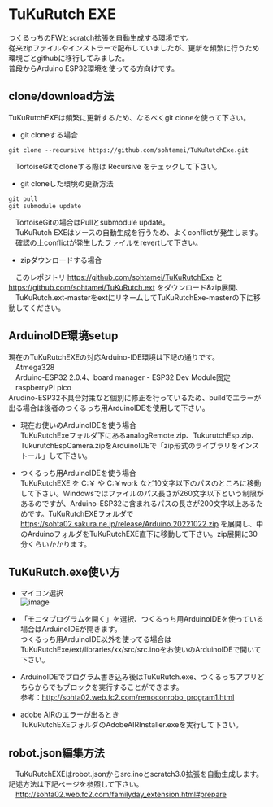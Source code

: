# TuKuRutch EXE

つくるっちのFWとscratch拡張を自動生成する環境です。  
従来zipファイルやインストラーで配布していましたが、更新を頻繁に行うため環境ごとgithubに移行してみました。  
普段からArduino ESP32環境を使ってる方向けです。

## clone/download方法

TuKuRutchEXEは頻繁に更新するため、なるべくgit cloneを使って下さい。

* git cloneする場合  
```
git clone --recursive https://github.com/sohtamei/TuKuRutchExe.git
```  
　TortoiseGitでcloneする際は Recursive をチェックして下さい。  

* git cloneした環境の更新方法  
```
git pull
git submodule update
```  
　TortoiseGitの場合はPullとsubmodule update。  
　TuKuRutch EXEはソースの自動生成を行うため、よくconflictが発生します。  
　確認の上conflictが発生したファイルをrevertして下さい。

* zipダウンロードする場合  

　このレポジトリ https://github.com/sohtamei/TuKuRutchExe と https://github.com/sohtamei/TuKuRutch.ext をダウンロード&zip展開、  
　TuKuRutch.ext-masterをextにリネームしてTuKuRutchExe-masterの下に移動してください。  

## ArduinoIDE環境setup

現在のTuKuRutchEXEの対応Arduino-IDE環境は下記の通りです。  
　Atmega328  
　Arduino-ESP32 2.0.4、board manager - ESP32 Dev Module固定  
　raspberryPI pico  
Arudino-ESP32不具合対策など個別に修正を行っているため、buildでエラーが出る場合は後者のつくるっち用ArduinoIDEを使用して下さい。

* 現在お使いのArduinoIDEを使う場合  
  TuKuRutchExeフォルダ下にあるanalogRemote.zip、TukurutchEsp.zip、TukurutchEspCamera.zipをArduinoIDEで「zip形式のライブラリをインストール」して下さい。  

* つくるっち用ArduinoIDEを使う場合  
  TuKuRutchEXE を C:￥ や C:￥work など10文字以下のパスのところに移動して下さい。Windowsではファイルのパス長さが260文字以下という制限があるのですが、Arduino-ESP32に含まれるパスの長さが200文字以上あるためです。TuKuRutchEXEフォルダで https://sohta02.sakura.ne.jp/release/Arduino.20221022.zip を展開し、中のArduinoフォルダをTuKuRutchEXE直下に移動して下さい。zip展開に30分くらいかかります。  

## TuKuRutch.exe使い方

* マイコン選択  
  ![image](https://user-images.githubusercontent.com/43091864/197347045-65e144c9-3a08-4418-97dd-648ac732246c.png)

* 「モニタプログラムを開く」を選択、つくるっち用ArduinoIDEを使っている場合はArduinoIDEが開きます。  
  つくるっち用ArduinoIDE以外を使ってる場合は TuKuRutchExe/ext/libraries/xx/src/src.inoをお使いのArduinoIDEで開いて下さい。  

* ArduinoIDEでプログラム書き込み後はTuKuRutch.exe、つくるっちアプリどちらからでもブロックを実行することができます。  
  参考：http://sohta02.web.fc2.com/remoconrobo_program1.html  

* adobe AIRのエラーが出るとき  
  TuKuRutchEXEフォルダのAdobeAIRInstaller.exeを実行して下さい。

## robot.json編集方法

　TuKuRutchEXEはrobot.jsonからsrc.inoとscratch3.0拡張を自動生成します。記述方法は下記ページを参照して下さい。  
　http://sohta02.web.fc2.com/familyday_extension.html#prepare  
